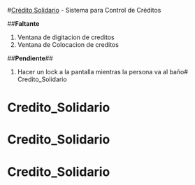 #[Crédito Solidario](http://www.creditosolidario.hn) - Sistema para Control de Créditos

##**Faltante**
1. Ventana de digitacion de creditos
2. Ventana de Colocacion de creditos

##**Pendiente**##

1. Hacer un lock a la pantalla mientras la persona va al baño# Credito_Solidario
# Credito_Solidario
# Credito_Solidario
# Credito_Solidario
